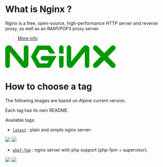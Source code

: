 # What is Nginx ?

Nginx is a free, open-source, high-performance HTTP server and reverse proxy, as well as an IMAP/POP3 proxy server.

> [More info](http://nginx.org/en/)

![Nginx](https://raw.githubusercontent.com/vSense/docker-nginx/master/logo.png)

# How to choose a tag

The following images are based on Alpine current version.

Each tag has its own README.

Available tags:

-   [`latest`](https://github.com/vSense/docker-nginx/tree/master/nginx) : plain and simple nginx server:

[![](https://images.microbadger.com/badges/image/vsense/nginx.svg)](http://microbadger.com/images/vsense/nginx "Get your own image badge on microbadger.com")  [![](https://images.microbadger.com/badges/version/vsense/nginx.svg)](http://microbadger.com/images/vsense/nginx "Get your own version badge on microbadger.com")

-   [`php7-fpm`](https://github.com/vSense/docker-nginx/tree/master/php-fpm) : nginx server with php support (php-fpm + supervisor).

[![](https://images.microbadger.com/badges/image/vsense/nginx.svg)](http://microbadger.com/images/vsense/nginx "Get your own image badge on microbadger.com")  [![](https://images.microbadger.com/badges/version/vsense/nginx.svg)](http://microbadger.com/images/vsense/nginx "Get your own version badge on microbadger.com")
